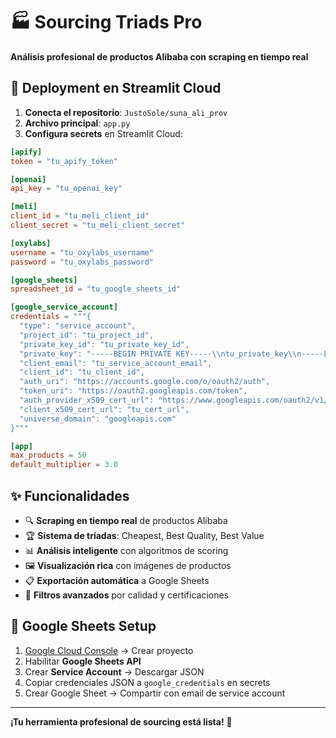 # 🏭 Sourcing Triads Pro

**Análisis profesional de productos Alibaba con scraping en tiempo real**

## 🚀 Deployment en Streamlit Cloud

1. **Conecta el repositorio**: `JustoSole/suna_ali_prov`
2. **Archivo principal**: `app.py`
3. **Configura secrets** en Streamlit Cloud:

```toml
[apify]
token = "tu_apify_token"

[openai]
api_key = "tu_openai_key"

[meli]
client_id = "tu_meli_client_id"
client_secret = "tu_meli_client_secret"

[oxylabs]
username = "tu_oxylabs_username"
password = "tu_oxylabs_password"

[google_sheets]
spreadsheet_id = "tu_google_sheets_id"

[google_service_account]
credentials = """{
  "type": "service_account",
  "project_id": "tu_project_id",
  "private_key_id": "tu_private_key_id",
  "private_key": "-----BEGIN PRIVATE KEY-----\\ntu_private_key\\n-----END PRIVATE KEY-----\\n",
  "client_email": "tu_service_account_email",
  "client_id": "tu_client_id",
  "auth_uri": "https://accounts.google.com/o/oauth2/auth",
  "token_uri": "https://oauth2.googleapis.com/token",
  "auth_provider_x509_cert_url": "https://www.googleapis.com/oauth2/v1/certs",
  "client_x509_cert_url": "tu_cert_url",
  "universe_domain": "googleapis.com"
}"""

[app]
max_products = 50
default_multiplier = 3.0
```

## ✨ Funcionalidades

- 🔍 **Scraping en tiempo real** de productos Alibaba
- 🏆 **Sistema de tríadas**: Cheapest, Best Quality, Best Value
- 📊 **Análisis inteligente** con algoritmos de scoring
- 🖼️ **Visualización rica** con imágenes de productos
- 📋 **Exportación automática** a Google Sheets
- 🎯 **Filtros avanzados** por calidad y certificaciones

## 🔧 Google Sheets Setup

1. [Google Cloud Console](https://console.cloud.google.com) → Crear proyecto
2. Habilitar **Google Sheets API**
3. Crear **Service Account** → Descargar JSON
4. Copiar credenciales JSON a `google_credentials` en secrets
5. Crear Google Sheet → Compartir con email de service account

---

**¡Tu herramienta profesional de sourcing está lista!** 🚀
